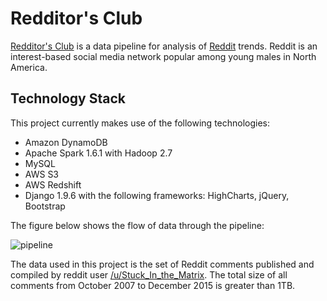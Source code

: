 Redditor's Club
=================

[Redditor's Club](http://redditor.club/) is a data pipeline for analysis of [Reddit](https://www.reddit.com/) trends. Reddit is an interest-based social media network popular among young males in North America. 


## Technology Stack
This project currently makes use of the following technologies:
- Amazon DynamoDB
- Apache Spark 1.6.1 with Hadoop 2.7
- MySQL
- AWS S3
- AWS Redshift
- Django 1.9.6 with the following frameworks: HighCharts, jQuery, Bootstrap

The figure below shows the flow of data through the pipeline:

![pipeline](images/pipeline_diagram.png)

The data used in this project is the set of Reddit comments published and compiled by reddit user [/u/Stuck_In_the_Matrix](http://www.reddit.com/r/datasets/comments/3bxlg7/i_have_every_publicly_available_reddit_comment/). The total size of all comments from October 2007 to December 2015 is greater than 1TB.